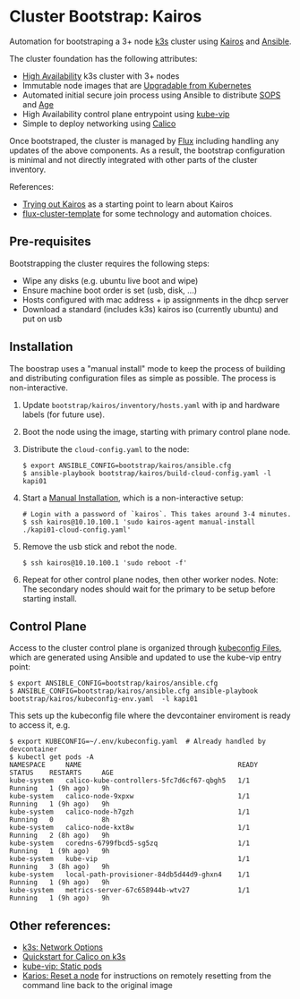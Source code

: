 # Cluster Bootstrap: Kairos

Automation for bootstraping a 3+ node [k3s](http://k3s.io) cluster using [Kairos](https://kairos.io)
and [Ansible](https://www.ansible.com/).

The cluster foundation has the following attributes:
- [High Availability](https://kairos.io/docs/examples/ha/) k3s cluster with 3+ nodes
- Immutable node images that are [Upgradable from Kubernetes](https://kairos.io/docs/upgrade/kubernetes/)
- Automated initial secure join process using Ansible to distribute [SOPS](https://github.com/getsops/sops) and [Age](https://github.com/FiloSottile/age)
- High Availability control plane entrypoint using [kube-vip](https://kube-vip.io/)
- Simple to deploy networking using [Calico](https://docs.tigera.io/calico/latest/about/)

Once bootstraped, the cluster is managed by [Flux](https://fluxcd.io/) including handling
any updates of the above components. As a result, the bootstrap configuration is
minimal and not directly integrated with other parts of the cluster inventory.

References:
- [Trying out Kairos](https://tyzbit.blog/trying-out-kairos) as a starting point to learn about Kairos
- [flux-cluster-template](https://github.com/onedr0p/flux-cluster-template) for some technology and automation choices.

## Pre-requisites

Bootstrapping the cluster requires the following steps:

- Wipe any disks (e.g. ubuntu live boot and wipe)
- Ensure machine boot order is set (usb, disk, ...)
- Hosts configured with mac address + ip assignments in the dhcp server
- Download a standard (includes k3s) kairos iso (currently ubuntu) and put on usb

## Installation

The boostrap uses a "manual install" mode to keep the process of building and
distributing configuration files as simple as possible. The process is non-interactive.

1. Update `bootstrap/kairos/inventory/hosts.yaml` with ip and hardware labels (for future use).

1. Boot the node using the image, starting with primary control plane node.

1. Distribute the `cloud-config.yaml` to the node:
    ```
    $ export ANSIBLE_CONFIG=bootstrap/kairos/ansible.cfg
    $ ansible-playbook bootstrap/kairos/build-cloud-config.yaml -l kapi01
    ```
1. Start a [Manual Installation](https://kairos.io/docs/installation/manual/), which is a non-interactive setup:
    ```
    # Login with a password of `kairos`. This takes around 3-4 minutes.
    $ ssh kairos@10.10.100.1 'sudo kairos-agent manual-install ./kapi01-cloud-config.yaml'
1. Remove the usb stick and rebot the node.
    ```
    $ ssh kairos@10.10.100.1 'sudo reboot -f'
    ```
1. Repeat for other control plane nodes, then other worker nodes. Note: The secondary nodes should wait for the primary to be setup before starting install.

## Control Plane

Access to the cluster control plane is organized through [kubeconfig Files](https://kubernetes.io/docs/concepts/configuration/organize-cluster-access-kubeconfig/), which are generated using Ansible and
updated to use the kube-vip entry point:
```
$ export ANSIBLE_CONFIG=bootstrap/kairos/ansible.cfg
$ ANSIBLE_CONFIG=bootstrap/kairos/ansible.cfg ansible-playbook bootstrap/kairos/kubeconfig-env.yaml  -l kapi01
```

This sets up the kubeconfig file where the devcontainer enviroment is ready to access it, e.g.
```
$ export KUBECONFIG=~/.env/kubeconfig.yaml  # Already handled by devcontainer
$ kubectl get pods -A
NAMESPACE     NAME                                       READY   STATUS    RESTARTS     AGE
kube-system   calico-kube-controllers-5fc7d6cf67-qbgh5   1/1     Running   1 (9h ago)   9h
kube-system   calico-node-9xpxw                          1/1     Running   1 (9h ago)   9h
kube-system   calico-node-h7gzh                          1/1     Running   0            8h
kube-system   calico-node-kxt8w                          1/1     Running   2 (8h ago)   9h
kube-system   coredns-6799fbcd5-sg5zq                    1/1     Running   1 (9h ago)   9h
kube-system   kube-vip                                   1/1     Running   3 (8h ago)   9h
kube-system   local-path-provisioner-84db5d44d9-ghxn4    1/1     Running   1 (9h ago)   9h
kube-system   metrics-server-67c658944b-wtv27            1/1     Running   1 (9h ago)   9h
```

## Other references:

- [k3s: Network Options](https://docs.k3s.io/installation/network-options)
- [Quickstart for Calico on k3s](https://docs.tigera.io/calico/latest/getting-started/kubernetes/k3s/quickstart)
- [kube-vip: Static pods](https://kube-vip.io/docs/installation/static/)
- [Karios: Reset a node](https://kairos.io/docs/reference/reset/#remotely-via-command-line) for
instructions on remotely resetting from the command line back to the original image
